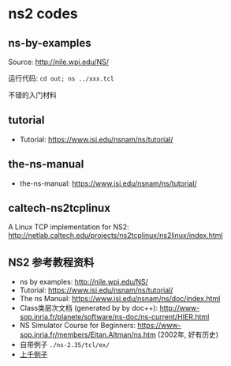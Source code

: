 # ns2 codes

## ns-by-examples
Source: http://nile.wpi.edu/NS/

运行代码: `cd out; ns ../xxx.tcl` 

不错的入门材料

## tutorial
* Tutorial: https://www.isi.edu/nsnam/ns/tutorial/


## the-ns-manual
* the-ns-manual: https://www.isi.edu/nsnam/ns/tutorial/

## caltech-ns2tcplinux
A Linux TCP implementation for NS2: http://netlab.caltech.edu/projects/ns2tcplinux/ns2linux/index.html

## NS2 参考教程资料
* ns by examples: http://nile.wpi.edu/NS/
* Tutorial: https://www.isi.edu/nsnam/ns/tutorial/
* The ns Manual: https://www.isi.edu/nsnam/ns/doc/index.html
* Class类层次文档 (generated by by doc++): http://www-sop.inria.fr/planete/software/ns-doc/ns-current/HIER.html
* NS Simulator Course for Beginners: https://www-sop.inria.fr/members/Eitan.Altman/ns.htm (2002年, 好有历史)
* 自带例子 `./ns-2.35/tcl/ex/`
* [上千例子](https://drive.google.com/file/d/0B7S255p3kFXNUUpUYWJ6TTdseWc/view)


